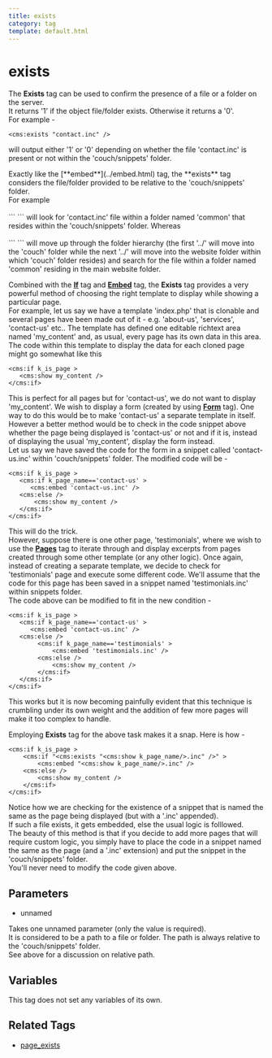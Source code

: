 ```yaml
---
title: exists
category: tag
template: default.html
---
```


# exists

The **Exists** tag can be used to confirm the presence of a file or a folder on the server.<br/>
It returns '1' if the object file/folder exists. Otherwise it returns a '0'.<br/>
For example -

```
<cms:exists "contact.inc" />
```

will output either '1' or '0' depending on whether the file 'contact.inc' is present or not within the 'couch/snippets' folder.

<p class="notice">
    Exactly like the [**embed**](../embed.html) tag, the **exists** tag considers the file/folder provided to be relative to the 'couch/snippets' folder.<br/>
    For example<br/>
    <br/>
    ```
<cms:exists "common/contact.inc" />
    ```
    will look for 'contact.inc' file within a folder named 'common' that resides within the 'couch/snippets' folder. Whereas<br/>
    <br/>
    ```
<cms:exists "../../common/contact.inc" />
    ```
    will move up through the folder hierarchy (the first '../' will move into the 'couch' folder while the next '../'  will move into the website folder within which 'couch' folder resides) and search for the file within a folder named 'common' residing in the main website folder.
</p>

Combined with the [**If**](../if.html) tag and [**Embed**](../embed.html) tag, the **Exists** tag provides a very powerful method of choosing the right template to display while showing a particular page.<br/>
For example, let us say we have a template 'index.php' that is clonable and several pages have been made out of it - e.g. 'about-us', 'services',  'contact-us' etc.. The template has defined one editable richtext area named 'my\_content' and, as usual, every page has its own data in this area. The code within this template to display the data for each cloned page might go somewhat like this

```
<cms:if k_is_page >
   <cms:show my_content />
</cms:if>
```

This is perfect for all pages but for 'contact-us', we do not want to display 'my\_content'. We wish to display a form (created by using [**Form**](../form.html) tag). One way to do this would be to make 'contact-us' a separate template in itself. However a better method would be to check in the code snippet above whether the page being displayed is 'contact-us' or not and if it is, instead of displaying the usual 'my\_content', display the form instead.<br/>
Let us say we have saved the code for the form in a snippet called 'contact-us.inc' within 'couch/snippets' folder. The modified code will be -

```
<cms:if k_is_page >
   <cms:if k_page_name=='contact-us' >
      <cms:embed 'contact-us.inc' />
   <cms:else />
       <cms:show my_content />
   </cms:if>
</cms:if>
```

This will do the trick.<br/>
However, suppose there is one other page, 'testimonials', where we wish to use the [**Pages**](../pages.html) tag to iterate through and display excerpts from pages created through some other template (or any other logic). Once again, instead of creating a separate template, we decide to check for 'testimonials' page and execute some different code. We'll assume that the code for this page has been saved in a snippet named 'testimonials.inc' within snippets folder.<br/>
The code above can be modified to fit in the new condition -

```
<cms:if k_is_page >
   <cms:if k_page_name=='contact-us' >
      <cms:embed 'contact-us.inc' />
   <cms:else />
        <cms:if k_page_name=='testimonials' >
            <cms:embed 'testimonials.inc' />
        <cms:else />
            <cms:show my_content />
        </cms:if>
   </cms:if>
</cms:if>
```

This works but it is now becoming painfully evident that this technique is crumbling under its own weight and the addition of few more pages will make it too complex to handle.

Employing **Exists** tag for the above task makes it a snap. Here is how -

```
<cms:if k_is_page >
    <cms:if "<cms:exists "<cms:show k_page_name/>.inc" />" >
        <cms:embed "<cms:show k_page_name/>.inc" />
    <cms:else />
        <cms:show my_content />
    </cms:if>
</cms:if>
```

Notice how we are checking for the existence of a snippet that is named the same as the page being displayed (but with a '.inc' appended).<br/>
If such a file exists, it gets embedded, else the usual logic is folllowed.<br/>
The beauty of this method is that if you decide to add more pages that will require custom logic, you simply have to place the code in a snippet named the same as the page (and a '.inc' extension) and put the snippet in the 'couch/snippets' folder.<br/>
You'll never need to modify the code given above.

## Parameters

*   unnamed

Takes one unnamed parameter (only the value is required).<br/>
It is considered to be a path to a file or folder. The path is always relative to the 'couch/snippets' folder.<br/>
See above for a discussion on relative path.

## Variables

This tag does not set any variables of its own.

## Related Tags

*   [page\_exists](../page_exists.html)
